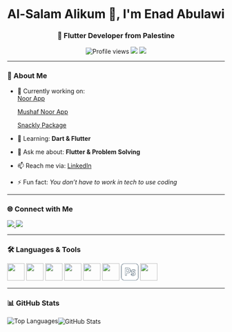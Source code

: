 <h1 align="center">Al-Salam Alikum 👋, I'm Enad Abulawi</h1>
<h3 align="center">💙 Flutter Developer from Palestine</h3>

<p align="center">
  <img src="https://komarev.com/ghpvc/?username=enadabulawi&label=Profile%20Views&color=0e75b6&style=flat" alt="Profile views" />
  <img src="https://img.shields.io/badge/Flutter-02569B?style=for-the-badge&logo=flutter&logoColor=white" />
  <img src="https://img.shields.io/badge/Dart-0175C2?style=for-the-badge&logo=dart&logoColor=white" />
</p>

---

### 🚀 About Me
- 🔭 Currently working on:  
  [Noor App](https://play.google.com/store/apps/details?id=com.Enad.Noor&hl=ar)
  
  [Mushaf Noor App](https://play.google.com/store/apps/details?id=com.Noor.MushafNoor&pli=1)
  
  [Snackly Package](https://pub.dev/packages/snackly)

- 🌱 Learning: **Dart & Flutter**
- 💬 Ask me about: **Flutter & Problem Solving**
- 📫 Reach me via: [LinkedIn](https://www.linkedin.com/in/enadabulawi1/)  
- ⚡ Fun fact: *You don’t have to work in tech to use coding*

---

### 🌐 Connect with Me
<p align="left">
  <a href="https://linkedin.com/in/enadabulawi1" target="_blank">
    <img src="https://img.shields.io/badge/LinkedIn-0077B5?style=for-the-badge&logo=linkedin&logoColor=white" />
  </a>
  <a href="https://instagram.com/enad.dev" target="_blank">
    <img src="https://img.shields.io/badge/Instagram-E4405F?style=for-the-badge&logo=instagram&logoColor=white" />
  </a>
</p>

---

### 🛠 Languages & Tools
<p align="left">
  <img src="https://www.vectorlogo.zone/logos/dartlang/dartlang-icon.svg" width="40" height="40" />
  <img src="https://www.vectorlogo.zone/logos/flutterio/flutterio-icon.svg" width="40" height="40" />
  <img src="https://www.vectorlogo.zone/logos/firebase/firebase-icon.svg" width="40" height="40" />
  <img src="https://www.vectorlogo.zone/logos/git-scm/git-scm-icon.svg" width="40" height="40" />
  <img src="https://www.vectorlogo.zone/logos/figma/figma-icon.svg" width="40" height="40" />
  <img src="https://www.vectorlogo.zone/logos/getpostman/getpostman-icon.svg" width="40" height="40" />
  <img src="https://raw.githubusercontent.com/devicons/devicon/master/icons/photoshop/photoshop-line.svg" width="40" height="40" />
  <img src="https://www.vectorlogo.zone/logos/adobe_illustrator/adobe_illustrator-icon.svg" width="40" height="40" />
</p>

---

### 📊 GitHub Stats
<p>
  <img align="left" src="https://github-readme-stats.vercel.app/api/top-langs?username=enadabulawi&show_icons=true&locale=en&layout=compact&theme=tokyonight" alt="Top Languages" />
</p>

<p>
  <img align="center" src="https://github-readme-stats.vercel.app/api?username=enadabulawi&show_icons=true&locale=en&theme=tokyonight" alt="GitHub Stats" />
</p>
